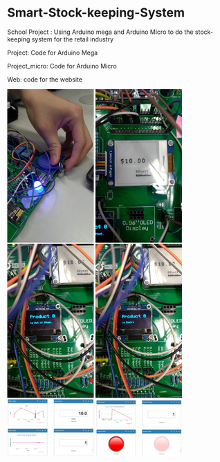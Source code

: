 # Smart-Stock-keeping-System
School Project : Using Arduino mega and Arduino Micro to do the stock-keeping system for the retail industry

Project: Code for Arduino Mega

Project_micro: Code for Arduino Micro

Web: code for the website

<img src="./photos/signal-2021-04-20-222839_011.jpeg" width="200"/>
<img src="./photos/signal-2021-04-20-222839_016.jpeg" width="200"/>
<img src="./photos/signal-2021-04-20-222839_017.jpeg" width="200"/>
<img src="./photos/signal-2021-04-20-222839_018.jpeg" width="200"/>
<img src="./photos/signal-2021-04-26-021402_001.png" width="200"/>
<img src="./photos/signal-2021-04-26-021402_002.png" width="200"/>
